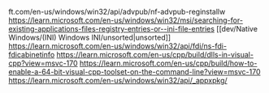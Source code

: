 






































ft.com/en-us/windows/win32/api/advpub/nf-advpub-reginstallw
https://learn.microsoft.com/en-us/windows/win32/msi/searching-for-existing-applications-files-registry-entries-or--ini-file-entries
[[dev/Native Windows/(INI) Windows INI/unsorted|unsorted]]
https://learn.microsoft.com/en-us/windows/win32/api/fdi/ns-fdi-fdicabinetinfo
https://learn.microsoft.com/en-us/cpp/build/dlls-in-visual-cpp?view=msvc-170
https://learn.microsoft.com/en-us/cpp/build/how-to-enable-a-64-bit-visual-cpp-toolset-on-the-command-line?view=msvc-170
https://learn.microsoft.com/en-us/windows/win32/api/_appxpkg/